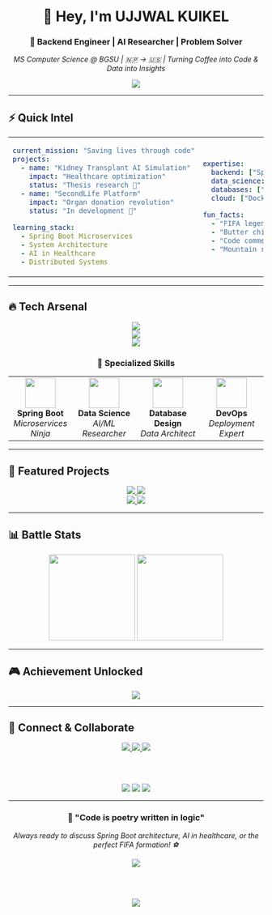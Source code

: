 #

<div align="center">
  
  <h1>👋 Hey, I'm <strong>UJJWAL KUIKEL</strong></h1>
  <h3>🚀 Backend Engineer | AI Researcher | Problem Solver</h3>
  
  <p><em>MS Computer Science @ BGSU | 🇳🇵 → 🇺🇸 | Turning Coffee into Code & Data into Insights</em></p>
  
  <img src="https://readme-typing-svg.herokuapp.com?font=Fira+Code&size=16&duration=2000&pause=1000&color=00D9FF&center=true&vCenter=true&width=500&lines=def+solve_world_problems():;++++return+%22Code+%2B+Coffee+%2B+Creativity%22;print(solve_world_problems())"/>
  
</div>

---

## ⚡ Quick Intel

<table>
<tr>
<td width="50%">

```yaml
current_mission: "Saving lives through code"
projects:
  - name: "Kidney Transplant AI Simulation"
    impact: "Healthcare optimization"
    status: "Thesis research 🧠"
  - name: "SecondLife Platform"
    impact: "Organ donation revolution"
    status: "In development 🚀"

learning_stack:
  - Spring Boot Microservices
  - System Architecture
  - AI in Healthcare
  - Distributed Systems
```

</td>
<td width="50%">

```yaml
expertise:
  backend: ["Spring Boot", "Django", "FastAPI"]
  data_science: ["Python", "R", "ML/AI"]
  databases: ["PostgreSQL", "MongoDB"]
  cloud: ["Docker", "CI/CD"]

fun_facts:
  - "FIFA legend 🎮"
  - "Butter chicken master chef 🍛"
  - "Code comments with attitude 😏"
  - "Mountain resilience from Nepal 🏔️"
```

</td>
</tr>
</table>

---

## 🔥 Tech Arsenal

<div align="center">

<img src="https://skillicons.dev/icons?i=java,python,javascript,typescript,c,r&theme=dark" />
<br/>
<img src="https://skillicons.dev/icons?i=spring,django,fastapi,nodejs,react,nextjs&theme=dark" />
<br/>
<img src="https://skillicons.dev/icons?i=postgresql,mongodb,firebase,mysql,docker,github&theme=dark" />

</div>

<div align="center">
  <h3>🎯 Specialized Skills</h3>
</div>

<table align="center">
<tr>
<td align="center" width="25%">
<img src="https://cdn.jsdelivr.net/gh/devicons/devicon/icons/spring/spring-original.svg" width="60"/>
<br/><strong>Spring Boot</strong>
<br/><em>Microservices Ninja</em>
</td>
<td align="center" width="25%">
<img src="https://cdn.jsdelivr.net/gh/devicons/devicon/icons/python/python-original.svg" width="60"/>
<br/><strong>Data Science</strong>
<br/><em>AI/ML Researcher</em>
</td>
<td align="center" width="25%">
<img src="https://cdn.jsdelivr.net/gh/devicons/devicon/icons/postgresql/postgresql-original.svg" width="60"/>
<br/><strong>Database Design</strong>
<br/><em>Data Architect</em>
</td>
<td align="center" width="25%">
<img src="https://cdn.jsdelivr.net/gh/devicons/devicon/icons/docker/docker-original.svg" width="60"/>
<br/><strong>DevOps</strong>
<br/><em>Deployment Expert</em>
</td>
</tr>
</table>

---

## 🚀 Featured Projects

<div align="center">
  
  <a href="https://github.com/ujjwalkuikel/SecondLifeFrontend">
    <img src="https://github-readme-stats.vercel.app/api/pin/?username=ujjwalkuikel&repo=SecondLifeFrontend&theme=tokyonight&hide_border=true&bg_color=0D1117&title_color=58A6FF&icon_color=1F6FEB&text_color=8B949E" />
  </a>
  <a href="https://github.com/ujjwalkuikel/Weather-3d-ai-app">
    <img src="https://github-readme-stats.vercel.app/api/pin/?username=ujjwalkuikel&repo=Weather-3d-ai-app&theme=tokyonight&hide_border=true&bg_color=0D1117&title_color=58A6FF&icon_color=1F6FEB&text_color=8B949E" />
  </a>
  
</div>

<div align="center">
  
  <a href="https://github.com/ujjwalkuikel/moviedjangoai">
    <img src="https://github-readme-stats.vercel.app/api/pin/?username=ujjwalkuikel&repo=moviedjangoai&theme=tokyonight&hide_border=true&bg_color=0D1117&title_color=58A6FF&icon_color=1F6FEB&text_color=8B949E" />
  </a>
  <a href="https://github.com/ujjwalkuikel/SmolLM">
    <img src="https://github-readme-stats.vercel.app/api/pin/?username=ujjwalkuikel&repo=SmolLM&theme=tokyonight&hide_border=true&bg_color=0D1117&title_color=58A6FF&icon_color=1F6FEB&text_color=8B949E" />
  </a>
  
</div>

---

## 📊 Battle Stats

<div align="center">
  <img height="170" src="https://github-readme-stats.vercel.app/api?username=ujjwalkuikel&show_icons=true&theme=tokyonight&hide_border=true&bg_color=0D1117&title_color=58A6FF&icon_color=1F6FEB&text_color=8B949E&count_private=true"/>
  <img height="170" src="https://github-readme-stats.vercel.app/api/top-langs/?username=ujjwalkuikel&layout=compact&theme=tokyonight&hide_border=true&bg_color=0D1117&title_color=58A6FF&text_color=8B949E&langs_count=6"/>
</div>

---

## 🎮 Achievement Unlocked

<div align="center">
  
  <img src="https://github-profile-trophy.vercel.app/?username=ujjwalkuikel&theme=tokyonight&no-frame=true&no-bg=true&margin-w=15&margin-h=15&column=6"/>
  
</div>

---

## 💫 Connect & Collaborate

<div align="center">
  
  <a href="https://linkedin.com/in/ujjwalkuikel">
    <img src="https://img.shields.io/badge/LinkedIn-0077B5?style=for-the-badge&logo=linkedin&logoColor=white&labelColor=0077B5"/>
  </a>
  <a href="https://github.com/ujjwalkuikel">
    <img src="https://img.shields.io/badge/GitHub-100000?style=for-the-badge&logo=github&logoColor=white&labelColor=100000"/>
  </a>
  <a href="mailto:your.email@example.com">
    <img src="https://img.shields.io/badge/Email-D14836?style=for-the-badge&logo=gmail&logoColor=white&labelColor=D14836"/>
  </a>
  
  <br/><br/>
  
  <img src="https://forthebadge.com/images/badges/built-with-love.svg"/>
  <img src="https://forthebadge.com/images/badges/powered-by-coffee.svg"/>
  <img src="https://forthebadge.com/images/badges/makes-people-smile.svg"/>
  
</div>

---

<div align="center">
  <h3>💭 "Code is poetry written in logic"</h3>
  <p><em>Always ready to discuss Spring Boot architecture, AI in healthcare, or the perfect FIFA formation! ⚽</em></p>
  
  <img src="https://komarev.com/ghpvc/?username=ujjwalkuikel&style=for-the-badge&color=blueviolet"/>
  
  <br/><br/>
  
  <img src="https://readme-typing-svg.herokuapp.com?font=Fira+Code&size=12&duration=4000&pause=1000&color=58A6FF&center=true&vCenter=true&width=400&lines=Thanks+for+visiting!+%E2%9C%A8;Let's+build+something+amazing+together!;Fork+%7C%7C+Star+%7C%7C+Follow+%F0%9F%9A%80"/>
</div>
